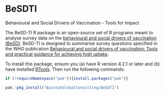 # BeSDTI
Behavioural and Social Drivers of Vaccination - Tools for Impact

The BeSD-TI R package is an open-source set of R programs meant to analyse survey data on the [behavioural and social drivers of vaccination (BeSD)](https://www.who.int/publications/i/item/who-wer9720-209-224>). BeSD-TI is designed to summarise survey questions specified in the WHO publication [Behavioural and social drivers of vaccination: Tools and practical guidance for achieving high uptake](https://iris.who.int/handle/10665/354459). 

To install this package, ensure you (a) have R version 4.2.1 or later and (b) have installed [RTools](https://cran.r-project.org/bin/windows/Rtools/). Then run the following commands: 

``` r
if (!requireNamespace("pak")){install.packages("pak")}

pak::pkg_install("BiostatGlobalConsulting/BeSDTI")
```
